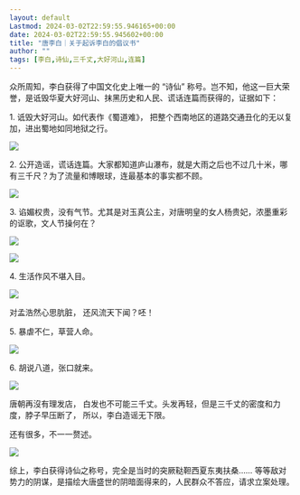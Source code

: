 ```yaml
---
layout: default
Lastmod: 2024-03-02T22:59:55.946165+00:00
date: 2024-03-02T22:59:55.945602+00:00
title: "唐李白｜关于起诉李白的倡议书"
author: ""
tags: [李白,诗仙,三千丈,大好河山,连篇]
---
```


众所周知，李白获得了中国文化史上唯一的 “诗仙” 称号。岂不知，他这一巨大荣誉，是诋毁华夏大好河山、抹黑历史和人民、谎话连篇而获得的，证据如下：

1\. 诋毁大好河山。如代表作《蜀道难》， 把整个西南地区的道路交通丑化的无以复加，进出蜀地如同地狱之行。

![](https://images.weserv.nl/?url=https%3A//chinadigitaltimes.net/chinese/files/2024/03/image-1709386096184.png)

2\. 公开造谣，谎话连篇。大家都知道庐山瀑布，就是大雨之后也不过几十米，哪有三千尺？为了流量和博眼球，连最基本的事实都不顾。

![](https://images.weserv.nl/?url=https%3A//chinadigitaltimes.net/chinese/files/2024/03/image-1709386142089.png)

3\. 谄媚权贵，没有气节。尤其是对玉真公主，对唐明皇的女人杨贵妃，浓墨重彩的讴歌，文人节操何在？

![](https://images.weserv.nl/?url=https%3A//chinadigitaltimes.net/chinese/files/2024/03/image-1709386199943.png)

  

![](https://images.weserv.nl/?url=https%3A//chinadigitaltimes.net/chinese/files/2024/03/image-1709386250212.png)

4\. 生活作风不堪入目。

![](https://images.weserv.nl/?url=https%3A//chinadigitaltimes.net/chinese/files/2024/03/image-1709386296754.png)

对孟浩然心思肮脏， 还风流天下闻？呸！

5\. 暴虐不仁，草营人命。

![](https://images.weserv.nl/?url=https%3A//chinadigitaltimes.net/chinese/files/2024/03/image-1709386341923.png)

6\. 胡说八道，张口就来。

![](https://images.weserv.nl/?url=https%3A//chinadigitaltimes.net/chinese/files/2024/03/image-1709386372940.png)

唐朝再沒有理发店， 白发也不可能三千丈。头发再轻，但是三千丈的密度和力度，脖子早压断了， 所以，李白造谣无下限。

还有很多，不一一赘述。

![](https://images.weserv.nl/?url=https%3A//chinadigitaltimes.net/chinese/files/2024/03/image-1709386425527.png)

综上，李白获得诗仙之称号，完全是当时的突厥鞑靼西夏东夷扶桑…… 等等敌对势力的阴谋，是描绘大唐盛世的阴暗面得来的，人民群众不答应，请求立案处理。

